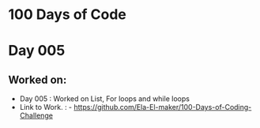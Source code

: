 # 100 Days of Code
# Day 005
## Worked on:
- Day 005 : Worked on List, For loops and while loops
- Link to Work. : - https://github.com/Ela-El-maker/100-Days-of-Coding-Challenge